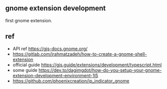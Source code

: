 ## gnome extension development

first gnome extension.

## ref

- API ref https://gjs-docs.gnome.org/
- https://gitlab.com/jrahmatzadeh/how-to-create-a-gnome-shell-extension
- official guide https://gjs.guide/extensions/development/typescript.html
- some guide https://dev.to/dagimgdot/how-do-you-setup-your-gnome-extension-development-environment-1l5
- https://github.com/phoenixcreation/ip_indicator_gnome
